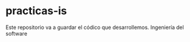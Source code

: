 practicas-is
============

Este repositorio va a guardar el códico que desarrollemos. Ingeniería del software
